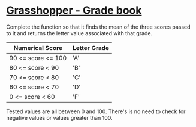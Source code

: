 # [Grasshopper - Grade book](https://www.codewars.com/kata/grasshopper-grade-book "https://www.codewars.com/kata/55cbd4ba903825f7970000f5")

Complete the function so that it finds the mean of the three scores passed to it and returns the letter value associated with that grade.

| Numerical Score    | Letter Grade |
|--------------------|--------------|
| 90 <= score <= 100 | 'A'          |
| 80 <= score < 90   | 'B'          |
| 70 <= score < 80   | 'C'          |
| 60 <= score < 70   | 'D'          |
| 0 <= score < 60    | 'F'          |

Tested values are all between 0 and 100. There's is no need to check for negative values or values greater than 100.